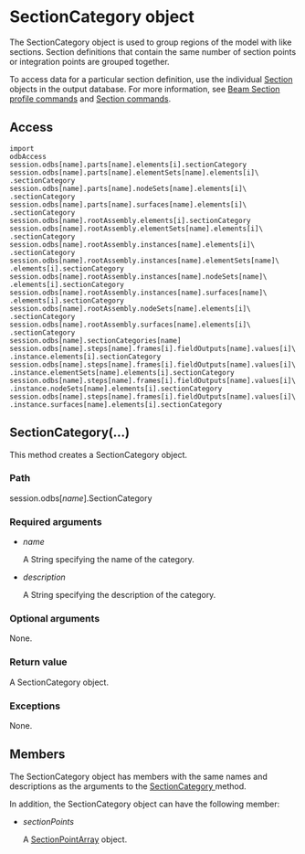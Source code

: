 # SectionCategory object

The SectionCategory object is used to group regions of the model with like sections. Section definitions that contain the same number of section points or integration points are grouped together.

To access data for a particular section definition, use the individual [Section](https://help.3ds.com/2022/english/DSSIMULIA_Established/SIMACAEKERRefMap/simaker-c-sectionpyc.htm?ContextScope=all) objects in the output database. For more information, see [Beam Section profile commands](https://help.3ds.com/2022/english/DSSIMULIA_Established/SIMACAEKERRefMap/simaker-m-BpfPyc-sb.htm?ContextScope=all) and [Section commands](https://help.3ds.com/2022/english/DSSIMULIA_Established/SIMACAEKERRefMap/simaker-m-SctPyc-sb.htm?ContextScope=all).

## Access

```
import
odbAccess
session.odbs[name].parts[name].elements[i].sectionCategory
session.odbs[name].parts[name].elementSets[name].elements[i]\
.sectionCategory
session.odbs[name].parts[name].nodeSets[name].elements[i]\
.sectionCategory
session.odbs[name].parts[name].surfaces[name].elements[i]\
.sectionCategory
session.odbs[name].rootAssembly.elements[i].sectionCategory
session.odbs[name].rootAssembly.elementSets[name].elements[i]\
.sectionCategory
session.odbs[name].rootAssembly.instances[name].elements[i]\
.sectionCategory
session.odbs[name].rootAssembly.instances[name].elementSets[name]\
.elements[i].sectionCategory
session.odbs[name].rootAssembly.instances[name].nodeSets[name]\
.elements[i].sectionCategory
session.odbs[name].rootAssembly.instances[name].surfaces[name]\
.elements[i].sectionCategory
session.odbs[name].rootAssembly.nodeSets[name].elements[i]\
.sectionCategory
session.odbs[name].rootAssembly.surfaces[name].elements[i]\
.sectionCategory
session.odbs[name].sectionCategories[name]
session.odbs[name].steps[name].frames[i].fieldOutputs[name].values[i]\
.instance.elements[i].sectionCategory
session.odbs[name].steps[name].frames[i].fieldOutputs[name].values[i]\
.instance.elementSets[name].elements[i].sectionCategory
session.odbs[name].steps[name].frames[i].fieldOutputs[name].values[i]\
.instance.nodeSets[name].elements[i].sectionCategory
session.odbs[name].steps[name].frames[i].fieldOutputs[name].values[i]\
.instance.surfaces[name].elements[i].sectionCategory
```

## SectionCategory(...)



This method creates a SectionCategory object.



### Path

session.odbs[*name*].SectionCategory

### Required arguments

- *name*

  A String specifying the name of the category.

- *description*

  A String specifying the description of the category.

### Optional arguments

None.

### Return value

A SectionCategory object.

### Exceptions

None.



## Members

The SectionCategory object has members with the same names and descriptions as the arguments to the [SectionCategory ](https://help.3ds.com/2022/english/DSSIMULIA_Established/SIMACAEKERRefMap/simaker-c-sectioncategorypyc.htm?ContextScope=all#simaker-sectioncategorysectioncategorypyc)method.

In addition, the SectionCategory object can have the following member:

- *sectionPoints*

  A [SectionPointArray](https://help.3ds.com/2022/english/DSSIMULIA_Established/SIMACAEKERRefMap/simaker-c-sectionpointpyc.htm?ContextScope=all) object.